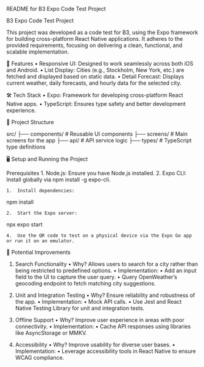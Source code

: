 README for B3 Expo Code Test Project

B3 Expo Code Test Project

This project was developed as a code test for B3, using the Expo framework for building cross-platform React Native applications. It adheres to the provided requirements, focusing on delivering a clean, functional, and scalable implementation.

🚀 Features
• Responsive UI: Designed to work seamlessly across both iOS and Android.
• List Display: Cities (e.g., Stockholm, New York, etc.) are fetched and displayed based on static data.
• Detail Forecast: Displays current weather, daily forecasts, and hourly data for the selected city.

🛠️ Tech Stack
• Expo: Framework for developing cross-platform React Native apps.
• TypeScript: Ensures type safety and better development experience.

📁 Project Structure

src/
├── components/ # Reusable UI components
├── screens/ # Main screens for the app
├── api/ # API service logic
├── types/ # TypeScript type definitions

🖥️ Setup and Running the Project

Prerequisites 1. Node.js: Ensure you have Node.js installed. 2. Expo CLI: Install globally via npm install -g expo-cli.

    1.	Install dependencies:

npm install

    2.	Start the Expo server:

npx expo start

    4.	Use the QR code to test on a physical device via the Expo Go app or run it on an emulator.

🚧 Potential Improvements

1. Search Functionality
   • Why? Allows users to search for a city rather than being restricted to predefined options.
   • Implementation:
   • Add an input field to the UI to capture the user query.
   • Query OpenWeather’s geocoding endpoint to fetch matching city suggestions.

2. Unit and Integration Testing
   • Why? Ensure reliability and robustness of the app.
   • Implementation:
   • Mock API calls.
   • Use Jest and React Native Testing Library for unit and integration tests.

3. Offline Support
   • Why? Improve user experience in areas with poor connectivity.
   • Implementation:
   • Cache API responses using libraries like AsyncStorage or MMKV.

4. Accessibility
   • Why? Improve usability for diverse user bases.
   • Implementation:
   • Leverage accessibility tools in React Native to ensure WCAG compliance.
